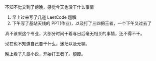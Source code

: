 不知不觉又到了傍晚，感觉今天也没干什么事情

1.  早上过来写了几道 LeetCode 题解
2.  下午写了基站天线的 PPT(作业)，以及打了三四把王者，一个下午又过去了

真不该来这个专业，大部分时间干着与日后毫无相关的事情，还不得不干。

现在也不知道自己要干什么，迷茫以及无聊。

晚上看了几章小说，开始打王者了。颓废。